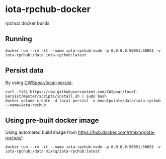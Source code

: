 # iota-rpchub-docker
rpchub docker builds


## Running

```
docker run --rm -it --name iota-rpchub-node -p 0.0.0.0:50051:50051 -v iota-rpchub:/data iota-rpchub:latest
```

## Persist data

By using [CWSpear/local-persist](https://github.com/CWSpear/local-persist):

```
curl -fsSL https://raw.githubusercontent.com/CWSpear/local-persist/master/scripts/install.sh | sudo bash
docker volume create -d local-persist -o mountpoint=/data/iota-rpchub --name=iota-rpchub
```

## Using pre-built docker image

Using automated build image from <https://hub.docker.com/r/mixhq/iota-rpchub/>:

```
docker run --rm -it --name iota-rpchub-node -p 0.0.0.0:50051:50051 -v iota-rpchub:/data mixhq/iota-rpchub:latest
```

